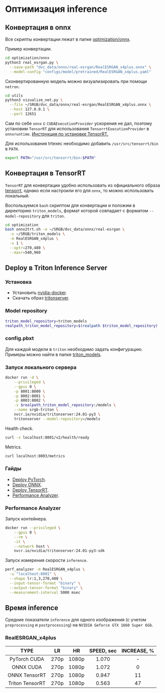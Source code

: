 # Оптимизация inference

## Конвертация в onnx

Все скрипты конвертации лежат в папке [optimization/onnx](/optimization/onnx).

Пример конвертации.
```bash
cd optimization/onnx
python3 real_esrgan.py \
  --save-path "dvc_data/onnx/real-esrgan/RealESRGAN_x4plus.onnx" \
  --model-config "configs/model/pretrained/RealESRGAN_x4plus.yaml"
```

Сконвертированную модель можно визуализировать при помощи `netron`.
```bash
cd utils
python3 vizualize_net.py \
  --file ~/SRGB/dvc_data/onnx/real-esrgan/RealESRGAN_x4plus.onnx \
  --host 127.0.0.1 \
  --port 12651
```

Сам по себе `onnx` с `CUDAExecutionProvider` ускорения не дал, поэтому установим `TensorRT` для использования `TensorrtExecutionProvider` в `onnxruntime`.
[Инструкция по установке TensorRT.](https://docs.nvidia.com/deeplearning/tensorrt/install-guide/index.html)

Для использования trtexec необходимо добавить `/usr/src/tensorrt/bin` в `PATH`.
```bash
export PATH="/usr/src/tensorrt/bin:$PATH"
```

## Конвертация в TensorRT

`TensorRT` для конвертации удобно использовать из официального образа [tensorrt](https://catalog.ngc.nvidia.com/orgs/nvidia/containers/tensorrt), однако если настроили его для `onnx`, то можно использовать локальный.

Воспользуемся `bash` скриптом для конвертации и положим в директорию `triton_models`, формат которой совпадает с форматом `--model-repository` для `triton`.
```bash
cd optimization
bash onnx2trt.sh -o ~/SRGB/dvc_data/onnx/real-esrgan \
  -s ~/SRGB/triton_models \
  -m RealESRGAN_x4plus \
  -v 1 \
  --optr=270,480 \
  --maxr=540,960
```

## Deploy в Triton Inference Server

### Установка

- Установить [nvidia-docker](https://docs.nvidia.com/datacenter/cloud-native/container-toolkit/latest/install-guide.html).
- Скачать образ [tritonserver](https://catalog.ngc.nvidia.com/orgs/nvidia/containers/tritonserver).

### Model repository

```bash
triton_model_repository=triton_models
realpath_triton_model_repository=$(realpath $triton_model_repository)
```

### config.pbxt
Для каждой модели в `triton` необходимо задать конфигурацию. Примеры можно найти в папке [triton_models](/triton_models).

### Запуск локального сервера
```bash
docker run -d \
    --privileged \
    --gpus 0 \
    -p 8001:8000 \
    -p 8002:8001 \
    -p 8003:8002 \
    -v $realpath_triton_model_repository:/models \
    --name srgb-triton \
    nvcr.io/nvidia/tritonserver:24.01-py3 \
    tritonserver --model-repository=/models
```

Health check.
```bash
curl -v localhost:8001/v2/health/ready
```

Metrics.
```bash
curl localhost:8003/metrics
```

### Гайды
- [Deploy PyTorch](https://github.com/triton-inference-server/tutorials/tree/main/Quick_Deploy/PyTorch).
- [Deploy ONNX](https://github.com/triton-inference-server/tutorials/blob/main/Quick_Deploy/ONNX/README.md).
- [Deploy TensorRT](https://github.com/NVIDIA/TensorRT/tree/main/quickstart/deploy_to_triton).
- [Performance Analyzer](https://docs.nvidia.com/deeplearning/triton-inference-server/archives/triton-inference-server-2310/user-guide/docs/user_guide/perf_analyzer.html).

### Performance Analyzer
Запуск контейнера.
```bash
docker run --privileged \
    --gpus 0 \
    --rm \
    -it \
    --network host \
    nvcr.io/nvidia/tritonserver:24.01-py3-sdk
```

Запуск измерения скорости `inference`.
```bash
perf_analyzer -m RealESRGAN_x4plus \
  -u "localhost:8001" \
  --shape lr:1,3,270,480 \
  --input-tensor-format "binary" \
  --output-tensor-format "binary" \
  --measurement-interval 5000 msec
```

## Время inference
Средние показатели `inference` для одного изображения (с учетом `preprocessing` и `postprocessing`) на `NVIDIA Geforce GTX 1660 Super 6Gb`.

### RealESRGAN_x4plus

|      TYPE       |  LR  |  HR   | SPEED, sec | INCREASE, % |
|:---------------:|:----:|:-----:|:----------:|:-----------:|
|  PyTorch CUDA   | 270p | 1080p |   1.070    |      -      |
|    ONNX CUDA    | 270p | 1080p |   1.072    |      0      |
|  ONNX TensorRT  | 270p | 1080p |   0.947    |     11      |
| Triton TensorRT | 270p | 1080p |   0.563    |     47      |
